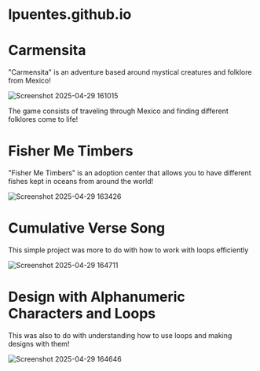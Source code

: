 # lpuentes.github.io

# Carmensita 
"Carmensita" is an adventure based around mystical creatures and folklore from Mexico! 

![Screenshot 2025-04-29 161015](https://github.com/user-attachments/assets/99fcdc37-0720-4c98-9673-c13fe1dcdccc)

The game consists of traveling through Mexico and finding different folklores come to life!


# Fisher Me Timbers
"Fisher Me Timbers" is an adoption center that allows you to have different fishes kept in oceans from around the world! 

![Screenshot 2025-04-29 163426](https://github.com/user-attachments/assets/329c2a15-8d45-404e-9e25-8d31afabec6f)

# Cumulative Verse Song
This simple project was more to do with how to work with loops efficiently

![Screenshot 2025-04-29 164711](https://github.com/user-attachments/assets/5f0cc0c4-037a-4782-aa89-146b44683ac4)


# Design with Alphanumeric Characters and Loops
This was also to do with understanding how to use loops and making designs with them! 

![Screenshot 2025-04-29 164646](https://github.com/user-attachments/assets/6274d871-d343-443c-b88f-f8c5f7d53077)


